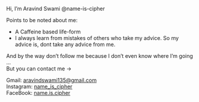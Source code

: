 Hi, I’m Aravind Swami @name-is-cipher

Points to be noted about me:
- A Caffeine based life-form
- I always learn from mistakes of others who take my advice. So my advice is, dont take any advice from me.

And by the way don’t follow me because I don’t even know where I’m going ...  
But you can contact me ->
  
Gmail: aravindswami135@gmail.com  
Instagram: [name_is_cipher](https://www.instagram.com/name_is_cipher/)  
FaceBook: [name.is.cipher](https://www.facebook.com/name.is.cipher)  

<!---
name-is-cipher/name-is-cipher is a ✨ special ✨ repository because its `README.md` (this file) appears on your GitHub profile.
You can click the Preview link to take a look at your changes.
--->
